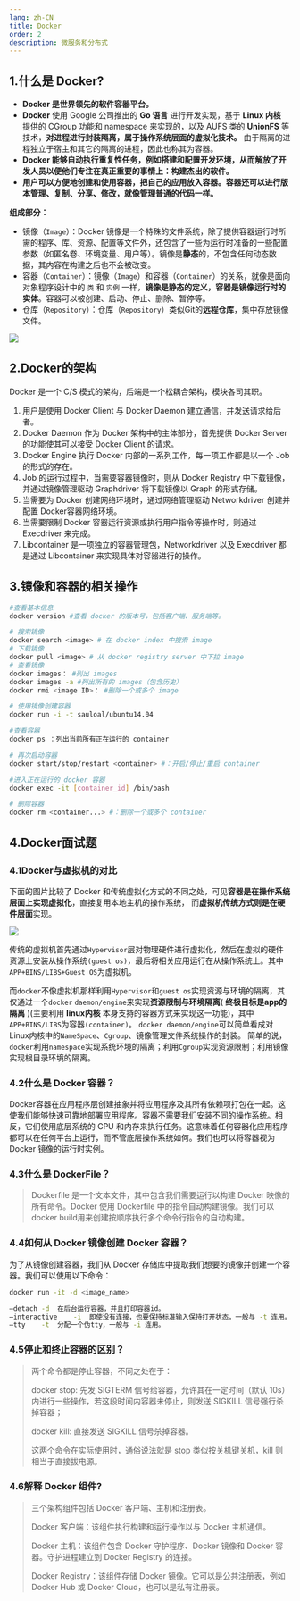 ```yaml
---
lang: zh-CN
title: Docker
order: 2
description: 微服务和分布式
---
```


## 1.什么是 Docker?

- **Docker 是世界领先的软件容器平台。**
- **Docker** 使用 Google 公司推出的 **Go 语言** 进行开发实现，基于 **Linux 内核** 提供的 CGroup 功能和 namespace 来实现的，以及 AUFS 类的 **UnionFS** 等技术，**对进程进行封装隔离，属于操作系统层面的虚拟化技术。** 由于隔离的进程独立于宿主和其它的隔离的进程，因此也称其为容器。
- **Docker 能够自动执行重复性任务，例如搭建和配置开发环境，从而解放了开发人员以便他们专注在真正重要的事情上：构建杰出的软件。**
- **用户可以方便地创建和使用容器，把自己的应用放入容器。容器还可以进行版本管理、复制、分享、修改，就像管理普通的代码一样。**

**组成部分：**

- 镜像（`Image`）：Docker 镜像是一个特殊的文件系统，除了提供容器运行时所需的程序、库、资源、配置等文件外，还包含了一些为运行时准备的一些配置参数（如匿名卷、环境变量、用户等）。镜像是**静态**的，不包含任何动态数据，其内容在构建之后也不会被改变。
- 容器（`Container`）：镜像（`Image`）和容器（`Container`）的关系，就像是面向对象程序设计中的 `类` 和 `实例` 一样，**镜像是静态的定义，容器是镜像运行时的实体**。容器可以被创建、启动、停止、删除、暂停等。
- 仓库（`Repository`）：仓库（`Repository`）类似Git的**远程仓库**，集中存放镜像文件。

![](http://www.img.youngxy.top/Java/fig/docker.png)

## 2.Docker的架构

Docker 是一个 C/S 模式的架构，后端是一个松耦合架构，模块各司其职。

1. 用户是使用 Docker Client 与 Docker Daemon 建立通信，并发送请求给后者。
2. Docker Daemon 作为 Docker 架构中的主体部分，首先提供 Docker Server 的功能使其可以接受 Docker Client 的请求。
3. Docker Engine 执行 Docker 内部的一系列工作，每一项工作都是以一个 Job 的形式的存在。
4. Job 的运行过程中，当需要容器镜像时，则从 Docker Registry 中下载镜像，并通过镜像管理驱动 Graphdriver 将下载镜像以 Graph 的形式存储。
5. 当需要为 Docker 创建网络环境时，通过网络管理驱动 Networkdriver 创建并配置 Docker容器网络环境。
6. 当需要限制 Docker 容器运行资源或执行用户指令等操作时，则通过 Execdriver 来完成。
7. Libcontainer 是一项独立的容器管理包，Networkdriver 以及 Execdriver 都是通过 Libcontainer 来实现具体对容器进行的操作。



## 3.镜像和容器的相关操作

```sh
#查看基本信息
docker version #查看 docker 的版本号，包括客户端、服务端等。

# 搜索镜像
docker search <image> # 在 docker index 中搜索 image
# 下载镜像
docker pull <image> # 从 docker registry server 中下拉 image
# 查看镜像
docker images： #列出 images
docker images -a #列出所有的 images（包含历史）
docker rmi <image ID>： #删除一个或多个 image

# 使用镜像创建容器
docker run -i -t sauloal/ubuntu14.04

#查看容器
docker ps ：列出当前所有正在运行的 container

# 再次启动容器
docker start/stop/restart <container> #：开启/停止/重启 container

#进入正在运行的 docker 容器
docker exec -it [container_id] /bin/bash

# 删除容器
docker rm <container...> #：删除一个或多个 container
```



## 4.Docker面试题

### 4.1Docker与虚拟机的对比

下面的图片比较了 Docker 和传统虚拟化方式的不同之处，可见**容器是在操作系统层面上实现虚拟化**，直接复用本地主机的操作系统， 而**虚拟机传统方式则是在硬件层面**实现。

![](http://www.img.youngxy.top/Java/fig/docker1.png)

传统的虚拟机首先通过`Hypervisor`层对物理硬件进行虚拟化，然后在虚拟的硬件资源上安装从操作系统`(guest os)`，最后将相关应用运行在从操作系统上。其中`APP+BINS/LIBS+Guest OS`为虚拟机。

而`docker`不像虚拟机那样利用`Hypervisor`和`guest os`实现资源与环境的隔离，其仅通过一个`docker` `daemon/engine`来实现**资源限制与环境隔离**( **终极目标是app的隔离**  )(主要利用 **linux内核** 本身支持的容器方式来实现这一功能)，其中`APP+BINS/LIBS`为容器`(container)`。 `docker daemon/engine`可以简单看成对Linux内核中的`NameSpace`、`Cgroup`、镜像管理文件系统操作的封装。 简单的说，`docker`利用`namespace`实现系统环境的隔离；利用`Cgroup`实现资源限制；利用镜像实现根目录环境的隔离。

### 4.2什么是 Docker 容器？

Docker容器在应用程序层创建抽象并将应用程序及其所有依赖项打包在一起。这使我们能够快速可靠地部署应用程序。容器不需要我们安装不同的操作系统。相反，它们使用底层系统的 CPU 和内存来执行任务。这意味着任何容器化应用程序都可以在任何平台上运行，而不管底层操作系统如何。我们也可以将容器视为 Docker 镜像的运行时实例。

### 4.3什么是 DockerFile？ 

> Dockerfile 是一个文本文件，其中包含我们需要运行以构建 Docker 映像的所有命令。Docker 使用 Dockerfile 中的指令自动构建镜像。我们可以docker build用来创建按顺序执行多个命令行指令的自动构建。

### 4.4如何从 Docker 镜像创建 Docker 容器？ 

为了从镜像创建容器，我们从 Docker 存储库中提取我们想要的镜像并创建一个容器。我们可以使用以下命令：

```sh
docker run -it -d <image_name>

–detach	-d	在后台运行容器，并且打印容器id。
–interactive	-i	即使没有连接，也要保持标准输入保持打开状态，一般与 -t 连用。
–tty	-t	分配一个伪tty，一般与 -i 连用。
```

### 4.5停止和终止容器的区别？

> 两个命令都是停止容器，不同之处在于：
>
> docker stop: 先发 SIGTERM 信号给容器，允许其在一定时间（默认 10s）内进行一些操作，若这段时间内容器未停止，则发送 SIGKILL 信号强行杀掉容器；
>
> docker kill: 直接发送 SIGKILL 信号杀掉容器。
>
> 这两个命令在实际使用时，通俗说法就是 stop 类似按关机键关机，kill 则相当于直接拔电源。

### 4.6解释 Docker 组件?

> 三个架构组件包括 Docker 客户端、主机和注册表。
>
> Docker 客户端：该组件执行构建和运行操作以与 Docker 主机通信。
>
> Docker 主机：该组件包含 Docker 守护程序、Docker 镜像和 Docker 容器。守护进程建立到 Docker Registry 的连接。
>
> Docker Registry：该组件存储 Docker 镜像。它可以是公共注册表，例如 Docker Hub 或 Docker Cloud，也可以是私有注册表。

